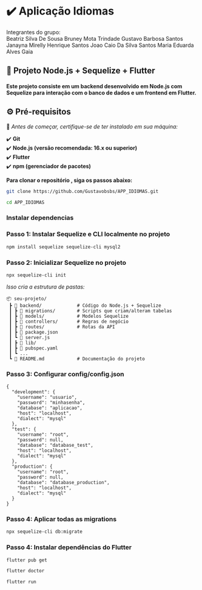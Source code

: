 # ✔️ Aplicação Idiomas

Integrantes do grupo:  
Beatriz Silva De Sousa
Bruney Mota Trindade 
Gustavo Barbosa Santos
Janayna Mirelly Henrique Santos 
Joao Caio Da Silva Santos
Maria Eduarda Alves Gaia 


## 🚀 Projeto Node.js + Sequelize + Flutter

#### Este projeto consiste em um backend desenvolvido em Node.js com Sequelize para interação com o banco de dados e um frontend em Flutter.

## ⚙️ Pré-requisitos

🔗 *Antes de começar, certifique-se de ter instalado em sua máquina:*  

✔️ **Git**\
✔️ **Node.js (versão recomendada: 16.x ou superior)**\
✔️ **Flutter**\
✔️ **npm (gerenciador de pacotes)**

 **Para clonar o repositório , siga os passos abaixo:**
```bash
git clone https://github.com/Gustavobsbs/APP_IDIOMAS.git
```
```bash
cd APP_IDIOMAS
```

### Instalar dependencias
### **Passo 1: Instalar Sequelize e CLI localmente no projeto**

```bash
npm install sequelize sequelize-cli mysql2
```
### **Passo 2: Inicializar Sequelize no projeto**
```bash 
npx sequelize-cli init
```
_Isso cria a estrutura de pastas:_

```
📦 seu-projeto/
 ┣ 📂 backend/             # Código do Node.js + Sequelize
 ┃ ┣ 📂 migrations/        # Scripts que criam/alteram tabelas
 ┃ ┣ 📂 models/            # Modelos Sequelize
 ┃ ┣ 📂 controllers/       # Regras de negócio
 ┃ ┣ 📂 routes/            # Rotas da API
 ┃ ┣ 📜 package.json
 ┃ ┗ 📜 server.js
 ┃ ┣ 📂 lib/
 ┃ ┣ 📜 pubspec.yaml
 ┃ ┗ ...
 ┗ 📜 README.md            # Documentação do projeto

```

### **Passo 3: Configurar config/config.json**
```
{
  "development": {
    "username": "usuario",
    "password": "minhasenha",
    "database": "aplicacao",
    "host": "localhost",
    "dialect": "mysql"
  },
  "test": {
    "username": "root",
    "password": null,
    "database": "database_test",
    "host": "localhost",
    "dialect": "mysql"
  },
  "production": {
    "username": "root",
    "password": null,
    "database": "database_production",
    "host": "localhost",
    "dialect": "mysql"
  }
}
```

### **Passo 4: Aplicar todas as migrations**

```bash
npx sequelize-cli db:migrate
```
### **Passo 4: Instalar dependências do Flutter**

```bash
flutter pub get
```
```bash
flutter doctor
```
```bash
flutter run
```
